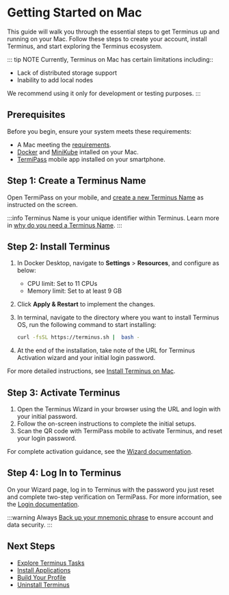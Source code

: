 
# Getting Started on Mac

This guide will walk you through the essential steps to get Terminus up and running on your Mac. Follow these steps to create your account, install Terminus, and start exploring the Terminus ecosystem.

::: tip NOTE
Currently, Terminus on Mac has certain limitations including::
- Lack of distributed storage support 
- Inability to add local nodes

We recommend using it only for development or testing purposes.
:::


## Prerequisites

Before you begin, ensure your system meets these requirements:

- A Mac meeting the [requirements](../getting-started/index.md#hardware-and-system-requirements).
- [Docker](https://www.docker.com/products/docker-desktop/) and [MiniKube](https://minikube.sigs.k8s.io/docs/start/?arch=%2Fmacos%2Farm64%2Fstable%2Fbinary+download) intalled on your Mac. 
- [TermiPass](../../../how-to/termipass/overview.md#download-termipass) mobile app installed on your smartphone.

## Step 1: Create a Terminus Name

Open TermiPass on your mobile, and [create a new Terminus Name](../../../how-to/termipass/account/#create-terminus-name) as instructed on the screen.

:::info
Terminus Name is your unique identifier within Terminus.
Learn more in [why do you need a Terminus Name](../../terminus/terminus-name.md#why-do-you-need-a-terminus-name).
:::

## Step 2: Install Terminus

1. In Docker Desktop, navigate to **Settings** > **Resources**, and configure as below:
    - CPU limit: Set to 11 CPUs
    - Memory limit: Set to at least 9 GB
  
2. Click **Apply & Restart** to implement the changes.
    
3. In terminal, navigate to the directory where you want to install Terminus OS, run the following command to start installing:

   ```bash
   curl -fsSL https://terminus.sh |  bash - 
   ```

4. At the end of the installation, take note of the URL for Terminus Activation wizard and your initial login password.

For more detailed instructions, see [Install Terminus on Mac](../../../how-to/terminus/setup/install/mac.md).

## Step 3: Activate Terminus

1. Open the Terminus Wizard in your browser using the URL and login with your initial password. 
2. Follow the on-screen instructions to complete the initial setups.
3. Scan the QR code with TermiPass mobile to activate Terminus, and reset your login password.

For complete activation guidance, see the [Wizard documentation](../../../how-to/terminus/setup/wizard.md).

## Step 4: Log In to Terminus

On your Wizard page, log in to Terminus with the password you just reset and complete two-step verification on TermiPass. For more information, see the [Login documentation](../../../how-to/terminus/setup/login.md).


:::warning
Always [Back up your mnemonic phrase](../../../how-to/termipass/account/index.md#backup-mnemonic-phrase.md) to ensure account and data security.
:::


## Next Steps
- [Explore Terminus Tasks](../../../how-to/terminus/)
- [Install Applications](../../../how-to/terminus/market/index.md#install-applications)
- [Build Your Profile](../../../how-to/terminus/profile.md)
- [Uninstall Terminus](../../../developer/develop/advanced/cli.md#terminus-uninstallation-script)
